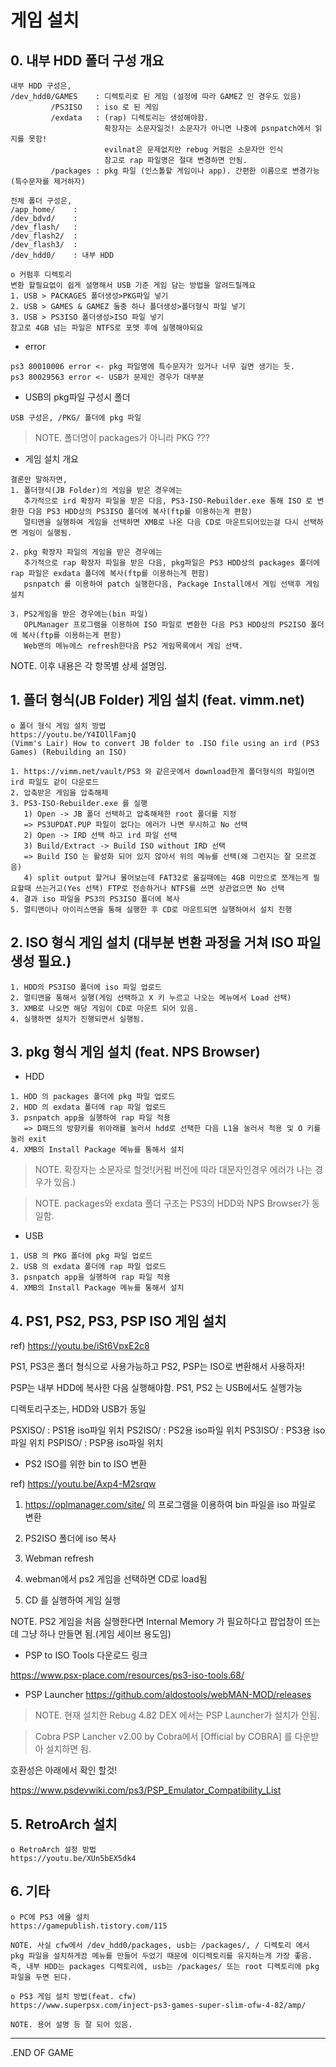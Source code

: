 # 게임 설치

## 0. 내부 HDD 폴더 구성 개요
```
내부 HDD 구성은,
/dev_hdd0/GAMES    : 디렉토리로 된 게임 (설정에 따라 GAMEZ 인 경우도 있음)
         /PS3ISO   : iso 로 된 게임
         /exdata   : (rap) 디렉토리는 생성해야함.
                     확장자는 소문자일것! 소문자가 아니면 나중에 psnpatch에서 읽지를 못함!
                     evilnat은 문제없지만 rebug 커펌은 소문자만 인식
                     참고로 rap 파일명은 절대 변경하면 안됨.
         /packages : pkg 파일 (인스톨할 게임이나 app). 간편한 이름으로 변경가능(특수문자를 제거하자)
```

```
전체 폴더 구성은,
/app_home/    : 
/dev_bdvd/    : 
/dev_flash/   :  
/dev_flash2/  : 
/dev_flash3/  : 
/dev_hdd0/    : 내부 HDD
```

```
o 커펌후 디렉토리
변환 할필요없이 쉽게 설명해서 USB 기준 게임 담는 방법을 알려드릴께요
1. USB > PACKAGES 폴더생성>PKG파일 넣기
2. USB > GAMES & GAMEZ 둘중 하나 폴더생성>폴더형식 파일 넣기
3. USB > PS3ISO 폴더생성>ISO 파일 넣기
참고로 4GB 넘는 파일은 NTFS로 포맷 후에 실행해야되요
```

* error
``` 
ps3 80010006 error <- pkg 파일명에 특수문자가 있거나 너무 길면 생기는 듯.
ps3 80029563 error <- USB가 문제인 경우가 대부분
```

* USB의 pkg파일 구성시 폴더
``` 
USB 구성은, /PKG/ 폴더에 pkg 파일
```
> NOTE. 폴더명이 packages가 아니라 PKG ???


* 게임 설치 개요
```
결론만 말하자면,
1. 폴더형식(JB Folder)의 게임을 받은 경우에는
   추가적으로 ird 확장자 파일을 받은 다음, PS3-ISO-Rebuilder.exe 통해 ISO 로 변환한 다음 PS3 HDD상의 PS3ISO 폴더에 복사(ftp를 이용하는게 편함)
   멀티맨을 실행하여 게임을 선택하면 XMB로 나온 다음 CD로 마운트되어있는걸 다시 선택하면 게임이 실행됨.

2. pkg 확장자 파일의 게임을 받은 경우에는
   추가적으로 rap 확장자 파일을 받은 다음, pkg파일은 PS3 HDD상의 packages 폴더에 rap 파일은 exdata 폴더에 복사(ftp를 이용하는게 편함)
   psnpatch 를 이용하여 patch 실행한다음, Package Install에서 게임 선택후 게임 설치

3. PS2게임을 받은 경우에는(bin 파일)
   OPLManager 프로그램을 이용하여 ISO 파일로 변환한 다음 PS3 HDD상의 PS2ISO 폴더에 복사(ftp를 이용하는게 편함)
   Web맨의 메뉴에스 refresh한다음 PS2 게임목록에서 게임 선택.
``` 

NOTE. 이후 내용은 각 항목별 상세 설명임.


## 1. 폴더 형식(JB Folder) 게임 설치 (feat. vimm.net)
```
o 폴더 형식 게임 설치 방법
https://youtu.be/Y4IOllFamjQ
(Vimm's Lair) How to convert JB folder to .ISO file using an ird (PS3 Games) (Rebuilding an ISO)

1. https://vimm.net/vault/PS3 와 같은곳에서 download한게 폴더형식의 파일이면 ird 파일도 같이 다운로드
2. 압축받은 게임을 압축해제
3. PS3-ISO-Rebuilder.exe 를 실행
   1) Open -> JB 폴더 선택하고 압축해제한 root 폴더를 지정
   => PS3UPDAT.PUP 파일이 없다는 에러가 나면 무시하고 No 선택
   2) Open -> IRD 선택 하고 ird 파일 선택
   3) Build/Extract -> Build ISO without IRD 선택
   => Build ISO 는 활성화 되어 있지 않아서 위의 메뉴를 선택(왜 그런지는 잘 모르겠음)
   4) split output 할거냐 물어보는데 FAT32로 옮길때에는 4GB 미만으로 쪼개는게 필요할때 쓰는거고(Yes 선택) FTP로 전송하거나 NTFS를 쓰면 상관없으면 No 선택
4. 결과 iso 파일을 PS3의 PS3ISO 폴더에 복사
5. 멀티맨이나 아이리스맨을 통해 실행한 후 CD로 마운트되면 실행하여서 설치 진행
```

## 2. ISO 형식 게임 설치 (대부분 변환 과정을 거쳐 ISO 파일 생성 필요.)
```
1. HDD의 PS3ISO 폴더에 iso 파일 업로드
2. 멀티맨을 통해서 실행(게임 선택하고 X 키 누르고 나오는 메뉴에서 Load 선택)
3. XMB로 나오면 해당 게임이 CD로 마운트 되어 있음.
4. 실행하면 설치가 진행되면서 실행됨.
```

## 3. pkg 형식 게임 설치 (feat. NPS Browser)
* HDD
```
1. HDD 의 packages 폴더에 pkg 파일 업로드
2. HDD 의 exdata 폴더에 rap 파일 업로드
3. psnpatch app을 실행하여 rap 파일 적용
   => D패드의 방향키를 위아래를 눌러서 hdd로 선택한 다음 L1을 눌러서 적용 및 O 키를 눌러 exit
4. XMB의 Install Package 메뉴를 통해서 설치
``` 
> NOTE. 확장자는 소문자로 할것!(커펌 버전에 따라 대문자인경우 에러가 나는 경우가 있음.)
 
> NOTE. packages와 exdata 폴더 구조는 PS3의 HDD와 NPS Browser가 동일함.


* USB
 ```
1. USB 의 PKG 폴더에 pkg 파일 업로드
2. USB 의 exdata 폴더에 rap 파일 업로드
3. psnpatch app을 실행하여 rap 파일 적용
4. XMB의 Install Package 메뉴를 통해서 설치
```

## 4. PS1, PS2, PS3, PSP ISO 게임 설치
ref) https://youtu.be/iSt6VpxE2c8

PS1, PS3은 폴더 형식으로 사용가능하고 PS2, PSP는 ISO로 변환해서 사용하자!

PSP는 내부 HDD에 복사한 다음 실행해야함. PS1, PS2 는 USB에서도 실행가능

디렉토리구조는, HDD와 USB가 동일

PSXISO/ : PS1용 iso파일 위치
PS2ISO/ : PS2용 iso파일 위치
PS3ISO/ : PS3용 iso파일 위치
PSPISO/ : PSP용 iso파일 위치

* PS2 ISO를 위한 bin to ISO 변환

ref) https://youtu.be/Axp4-M2srqw

  1. https://oplmanager.com/site/ 의 프로그램을 이용하여 bin 파일을 iso 파일로 변환

  2. PS2ISO 폴더에 iso 복사

  3. Webman refresh

  4. webman에서 ps2 게임을 선택하면 CD로 load됨

  5. CD 를 실행하여 게임 실행

  NOTE. PS2 게임을 처음 실행한다면 Internal Memory 가 필요하다고 팝업창이 뜨는데 그냥 하나 만들면 됨.(게임 세이브 용도임)

* PSP to ISO Tools
다운로드 링크
 
https://www.psx-place.com/resources/ps3-iso-tools.68/

* PSP Launcher
https://github.com/aldostools/webMAN-MOD/releases
> NOTE. 현재 설치한 Rebug 4.82 DEX 에서는 PSP Launcher가 설치가 안됨.
 
>  Cobra PSP Lancher v2.00 by Cobra에서 [Official by COBRA] 를 다운받아 설치하면 됨.

호환성은 아래에서 확인 할것!

https://www.psdevwiki.com/ps3/PSP_Emulator_Compatibility_List


## 5. RetroArch 설치
```
o RetroArch 설정 방법
https://youtu.be/XUn5bEX5dk4
```

## 6. 기타
```
o PC에 PS3 에뮬 설치
https://gamepublish.tistory.com/115

NOTE. 사실 cfw에서 /dev_hdd0/packages, usb는 /packages/, / 디렉토리 에서 pkg 파일을 설치하게끔 메뉴를 만들어 두었기 때문에 이디렉토리를 유지하는게 가장 좋음.
즉, 내부 HDD는 packages 디렉토리에, usb는 /packages/ 또는 root 디렉토리에 pkg 파일을 두면 된다.

o PS3 게임 설치 방법(feat. cfw)
https://www.superpsx.com/inject-ps3-games-super-slim-ofw-4-82/amp/

NOTE. 용어 설명 등 잘 되어 있음.
```

___
.END OF GAME